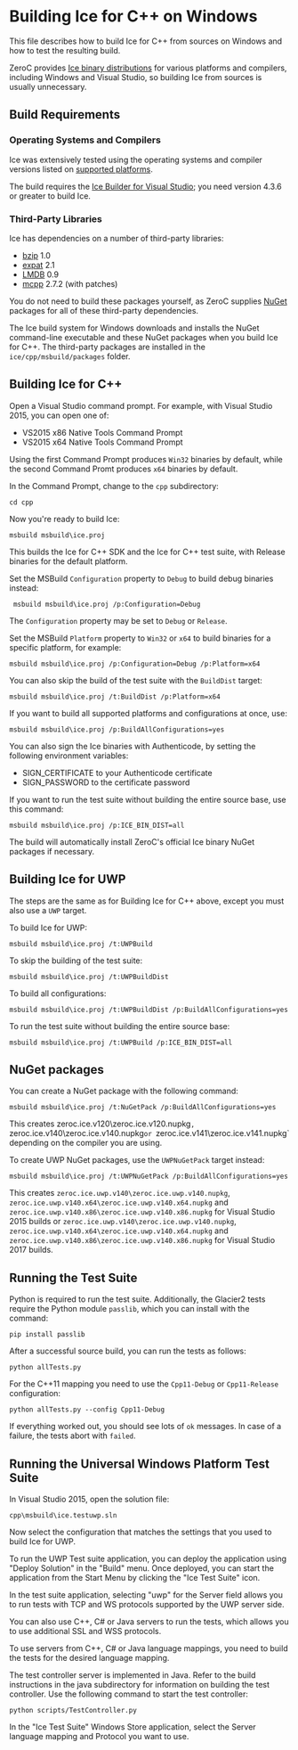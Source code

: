 # Building Ice for C++ on Windows

This file describes how to build Ice for C++ from sources on Windows and how
to test the resulting build.

ZeroC provides [Ice binary distributions][1] for various platforms and compilers,
including Windows and Visual Studio, so building Ice from sources is usually
unnecessary.

## Build Requirements

### Operating Systems and Compilers

Ice was extensively tested using the operating systems and compiler versions
listed on [supported platforms][2].

The build requires the [Ice Builder for Visual Studio][8]; you need version 
4.3.6 or greater to build Ice.

### Third-Party Libraries

Ice has dependencies on a number of third-party libraries:

 - [bzip][3] 1.0
 - [expat][4] 2.1
 - [LMDB][5] 0.9
 - [mcpp][6] 2.7.2 (with patches)

You do not need to build these packages yourself, as ZeroC supplies
[NuGet][7] packages for all of these third-party dependencies.

The Ice build system for Windows downloads and installs the NuGet command-line
executable and these NuGet packages when you build Ice for C++. The third-party
packages are installed in the ``ice/cpp/msbuild/packages`` folder.

## Building Ice for C++

Open a Visual Studio command prompt. For example, with Visual Studio 2015, you
can open one of:

- VS2015 x86 Native Tools Command Prompt
- VS2015 x64 Native Tools Command Prompt

Using the first Command Prompt produces `Win32` binaries by default, while 
the second Command Promt produces `x64` binaries by default.

In the Command Prompt, change to the `cpp` subdirectory:

    cd cpp

Now you're ready to build Ice:

    msbuild msbuild\ice.proj

This builds the Ice for C++ SDK and the Ice for C++ test suite, with 
Release binaries for the default platform.

Set the MSBuild `Configuration` property to `Debug` to build debug binaries
instead:

     msbuild msbuild\ice.proj /p:Configuration=Debug

The `Configuration` property may be set to `Debug` or `Release`.

Set the MSBuild `Platform` property to `Win32` or `x64` to build binaries
for a specific platform, for example:

    msbuild msbuild\ice.proj /p:Configuration=Debug /p:Platform=x64

You can also skip the build of the test suite with the `BuildDist` target:

    msbuild msbuild\ice.proj /t:BuildDist /p:Platform=x64

If you want to build all supported platforms and configurations at once, use:

    msbuild msbuild\ice.proj /p:BuildAllConfigurations=yes

You can also sign the Ice binaries with Authenticode, by setting the following
environment variables:
 - SIGN_CERTIFICATE to your Authenticode certificate
 - SIGN_PASSWORD to the certificate password

If you want to run the test suite without building the entire source base, use this
command:

    msbuild msbuild\ice.proj /p:ICE_BIN_DIST=all

The build will automatically install ZeroC's official Ice binary NuGet packages if necessary.

## Building Ice for UWP

The steps are the same as for Building Ice for C++ above, except you must also use a 
`UWP` target.

To build Ice for UWP:

    msbuild msbuild\ice.proj /t:UWPBuild

To skip the building of the test suite:

    msbuild msbuild\ice.proj /t:UWPBuildDist

To build all configurations:

    msbuild msbuild\ice.proj /t:UWPBuildDist /p:BuildAllConfigurations=yes

To run the test suite without building the entire source base:

    msbuild msbuild\ice.proj /t:UWPBuild /p:ICE_BIN_DIST=all

## NuGet packages

You can create a NuGet package with the following command:

    msbuild msbuild\ice.proj /t:NuGetPack /p:BuildAllConfigurations=yes

This creates zeroc.ice.v120\zeroc.ice.v120.nupkg`, `zeroc.ice.v140\zeroc.ice.v140.nupkg` or 
`zeroc.ice.v141\zeroc.ice.v141.nupkg` depending on the compiler you are using.

To create UWP NuGet packages, use the `UWPNuGetPack` target instead:

    msbuild msbuild\ice.proj /t:UWPNuGetPack /p:BuildAllConfigurations=yes

This creates `zeroc.ice.uwp.v140\zeroc.ice.uwp.v140.nupkg`, `zeroc.ice.uwp.v140.x64\zeroc.ice.uwp.v140.x64.nupkg` 
and `zeroc.ice.uwp.v140.x86\zeroc.ice.uwp.v140.x86.nupkg` for Visual Studio 2015 builds or 
`zeroc.ice.uwp.v140\zeroc.ice.uwp.v140.nupkg`, `zeroc.ice.uwp.v140.x64\zeroc.ice.uwp.v140.x64.nupkg` and
`zeroc.ice.uwp.v140.x86\zeroc.ice.uwp.v140.x86.nupkg` for Visual Studio 2017 builds.

## Running the Test Suite

Python is required to run the test suite. Additionally, the Glacier2 tests
require the Python module `passlib`, which you can install with the command:

    pip install passlib

After a successful source build, you can run the tests as follows:

    python allTests.py

For the C++11 mapping you need to use the `Cpp11-Debug` or `Cpp11-Release` configuration:

    python allTests.py --config Cpp11-Debug

If everything worked out, you should see lots of `ok` messages. In case of a
failure, the tests abort with `failed`.

## Running the Universal Windows Platform Test Suite

In Visual Studio 2015, open the solution file:

    cpp\msbuild\ice.testuwp.sln

Now select the configuration that matches the settings that you used to build
Ice for UWP.

To run the UWP Test suite application, you can deploy the application using "Deploy
Solution" in the "Build" menu. Once deployed, you can start the application from
the Start Menu by clicking the "Ice Test Suite" icon.

In the test suite application, selecting "uwp" for the Server field allows you
to run tests with TCP and WS protocols supported by the UWP server side.

You can also use C++, C# or Java servers to run the tests, which allows you to
use additional SSL and WSS protocols.

To use servers from C++, C# or Java language mappings, you need to build the
tests for the desired language mapping.

The test controller server is implemented in Java. Refer to the build
instructions in the java subdirectory for information on building the test
controller. Use the following command to start the test controller:

    python scripts/TestController.py

In the "Ice Test Suite" Windows Store application, select the Server language
mapping and Protocol you want to use.

[1]: https://zeroc.com/download.html
[2]: https://doc.zeroc.com/display/Ice37/Supported+Platforms+for+Ice+3.7.0
[3]: http://bzip.org
[4]: http://expat.sourceforge.net
[5]: http://symas.com/mdb/
[6]: https://github.com/zeroc-ice/mcpp
[7]: https://www.nuget.org
[8]: https://github.com/zeroc-ice/ice-builder-visualstudio
